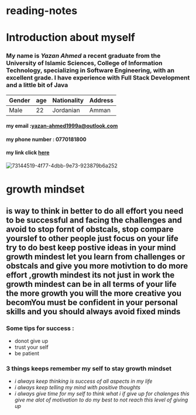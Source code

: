 # reading-notes
# Introduction about myself 
### My name is _**Yazan Ahmed**_  a recent graduate from the University of Islamic Sciences, College of Information Technology, specializing in **Software Engineering**, with an **excellent grade**. I have experience with Full Stack Development and a little bit of Java


Gender | age | Nationality | Address
------------ | ------------- | ------------- | -------------
Male | 22| Jordanian | Amman



#### my email :yazan-ahmed1999a@outlook.com

#### my phone number : 0770181800

#### my link click  [here](https://github.com/YazanAhmad18)
![73144519-4f77-4dbb-9e73-923879b6a252](https://user-images.githubusercontent.com/81154212/112147510-76182e80-8be5-11eb-8d2e-458d67eae2ce.jpg)


# growth mindset

## **is way to think in better to do all effort you need to be successful and facing the challenges and avoid to stop fornt of obstcals, stop compare yourslef to other people just focus on your life try to do best keep postive ideas in your mind  growth mindest let you learn from challenges or obstcals  and give you more motivtion to do more effort ,growth mindest its not just in work  the growth mindest can be in all terms of your life the more growth you will the more creative you becomYou must be confident in your personal skills and you should always avoid fixed minds**

### Some tips for success :
* donot give up
* trust your self
* be patient

### 3 things keeps remember my self to stay growth mindset 
* _i always keep thinking is success of all aspects in my life_
* _i always keep telling my mind with positive thoughts_
* _i always give time for my self to think what i if give up for  chalenges this give me alot of motivation  to do my best to not reach this level of giving up_



